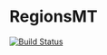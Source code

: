 # RegionsMT
[![Build Status](https://travis-ci.org/DobzhanskyCenterSPBU/RegionsMT.svg?branch=master)](https://travis-ci.org/DobzhanskyCenterSPBU/RegionsMT)
